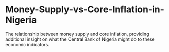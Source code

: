 # Money-Supply-vs-Core-Inflation-in-Nigeria
The relationship between money supply and core inflation, providing additional insight on what the Central Bank of Nigeria might do to these economic indicators.
